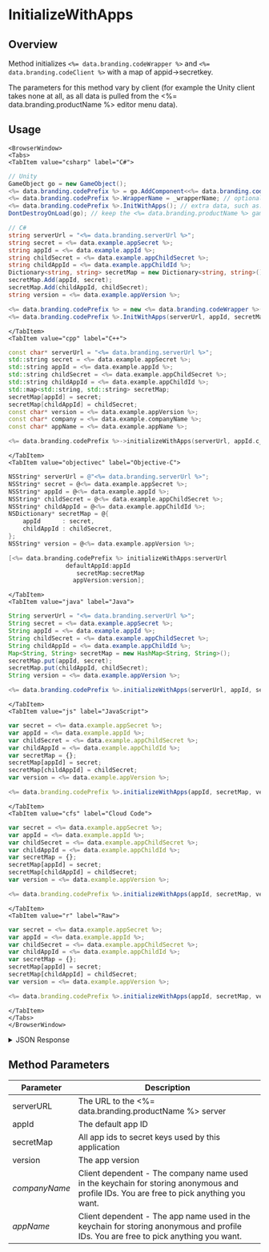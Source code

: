 # InitializeWithApps
## Overview
Method initializes `<%= data.branding.codeWrapper %>` and `<%= data.branding.codeClient %>`  with a map of appid->secretkey.

The parameters for this method vary by client (for example the Unity client takes none at all, as all data is pulled from the <%= data.branding.productName %> editor menu data).

## Usage

```mdx-code-block
<BrowserWindow>
<Tabs>
<TabItem value="csharp" label="C#">
```

```csharp
// Unity
GameObject go = new GameObject();
<%= data.branding.codePrefix %> = go.AddComponent<<%= data.branding.codeWrapper %>>();
<%= data.branding.codePrefix %>.WrapperName = _wrapperName; // optionally set a wrapper-name
<%= data.branding.codePrefix %>.InitWithApps(); // extra data, such as: _appId, _secret and _appVersion, is taken from the <%= data.branding.productName %> Unity Plugin.
DontDestroyOnLoad(go); // keep the <%= data.branding.productName %> game object through scene changes

// C#
string serverUrl = "<%= data.branding.serverUrl %>";
string secret = <%= data.example.appSecret %>;
string appId = <%= data.example.appId %>;
string childSecret = <%= data.example.appChildSecret %>;
string childAppId = <%= data.example.appChildId %>;
Dictionary<string, string> secretMap = new Dictionary<string, string>();
secretMap.Add(appId, secret);
secretMap.Add(childAppId, childSecret);
string version = <%= data.example.appVersion %>;

<%= data.branding.codePrefix %> = new <%= data.branding.codeWrapper %>();
<%= data.branding.codePrefix %>.InitWithApps(serverUrl, appId, secretMap, version);
```

```mdx-code-block
</TabItem>
<TabItem value="cpp" label="C++">
```

```cpp
const char* serverUrl = "<%= data.branding.serverUrl %>";
std::string secret = <%= data.example.appSecret %>;
std::string appId = <%= data.example.appId %>;
std::string childSecret = <%= data.example.appChildSecret %>;
std::string childAppId = <%= data.example.appChildId %>;
std::map<std::string, std::string> secretMap;
secretMap[appId] = secret;
secretMap[childAppId] = childSecret;
const char* version = <%= data.example.appVersion %>;
const char* company = <%= data.example.companyName %>;
const char* appName = <%= data.example.appName %>;

<%= data.branding.codePrefix %>->initializeWithApps(serverUrl, appId.c_str(), secretMap, version, company, appName);
```

```mdx-code-block
</TabItem>
<TabItem value="objectivec" label="Objective-C">
```

```objectivec
NSString* serverUrl = @"<%= data.branding.serverUrl %>";
NSString* secret = @<%= data.example.appSecret %>;
NSString* appId = @<%= data.example.appId %>;
NSString* childSecret = @<%= data.example.appChildSecret %>;
NSString* childAppId = @<%= data.example.appChildId %>;
NSDictionary* secretMap = @{
    appId      : secret, 
    childAppId : childSecret,
};
NSString* version = @<%= data.example.appVersion %>;

[<%= data.branding.codePrefix %> initializeWithApps:serverUrl
                defaultAppId:appId
                   secretMap:secretMap
                  appVersion:version];
```

```mdx-code-block
</TabItem>
<TabItem value="java" label="Java">
```

```java
String serverUrl = "<%= data.branding.serverUrl %>";
String secret = <%= data.example.appSecret %>;
String appId = <%= data.example.appId %>;
String childSecret = <%= data.example.appChildSecret %>;
String childAppId = <%= data.example.appChildId %>;
Map<String, String> secretMap = new HashMap<String, String>();
secretMap.put(appId, secret);
secretMap.put(childAppId, childSecret);
String version = <%= data.example.appVersion %>;

<%= data.branding.codePrefix %>.initializeWithApps(serverUrl, appId, secretMap, version);
```

```mdx-code-block
</TabItem>
<TabItem value="js" label="JavaScript">
```

```javascript
var secret = <%= data.example.appSecret %>;
var appId = <%= data.example.appId %>;
var childSecret = <%= data.example.appChildSecret %>;
var childAppId = <%= data.example.appChildId %>;
var secretMap = {};
secretMap[appId] = secret;
secretMap[childAppId] = childSecret;
var version = <%= data.example.appVersion %>;

<%= data.branding.codePrefix %>.initializeWithApps(appId, secretMap, version);
```

```mdx-code-block
</TabItem>
<TabItem value="cfs" label="Cloud Code">
```

```javascript
var secret = <%= data.example.appSecret %>;
var appId = <%= data.example.appId %>;
var childSecret = <%= data.example.appChildSecret %>;
var childAppId = <%= data.example.appChildId %>;
var secretMap = {};
secretMap[appId] = secret;
secretMap[childAppId] = childSecret;
var version = <%= data.example.appVersion %>;

<%= data.branding.codePrefix %>.initializeWithApps(appId, secretMap, version);
```

```mdx-code-block
</TabItem>
<TabItem value="r" label="Raw">
```

```javascript
var secret = <%= data.example.appSecret %>;
var appId = <%= data.example.appId %>;
var childSecret = <%= data.example.appChildSecret %>;
var childAppId = <%= data.example.appChildId %>;
var secretMap = {};
secretMap[appId] = secret;
secretMap[childAppId] = childSecret;
var version = <%= data.example.appVersion %>;

<%= data.branding.codePrefix %>.initializeWithApps(appId, secretMap, version);
```

```mdx-code-block
</TabItem>
</Tabs>
</BrowserWindow>
```

<details>
<summary>JSON Response</summary>

```javascript
var secret = <%= data.example.appSecret %>;
var appId = <%= data.example.appId %>;
var childSecret = <%= data.example.appChildSecret %>;
var childAppId = <%= data.example.appChildId %>;
var secretMap = {};
secretMap[appId] = secret;
secretMap[childAppId] = childSecret;
var version = <%= data.example.appVersion %>;

<%= data.branding.codePrefix %>.initializeWithApps(appId, secretMap, version);
```
</details>

## Method Parameters
Parameter | Description
--------- | -----------
serverURL | The URL to the <%= data.branding.productName %> server
appId | The default app ID
secretMap | All app ids to secret keys used by this application
version | The app version
*companyName* | Client dependent - The company name used in the keychain for storing anonymous and profile IDs. You are free to pick anything you want.
*appName* | Client dependent - The app name used in the keychain for storing anonymous and profile IDs. You are free to pick anything you want.


